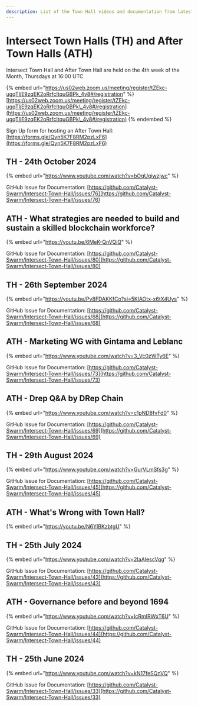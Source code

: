 ```yaml
---
description: List of the Town Hall videos and documentation from latest to oldest
---
```


# Intersect Town Halls (TH) and After Town Halls (ATH)

Intersect Town Hall and After Town Hall are held on the 4th week of the Month, Thursdays at 16:00 UTC

{% embed url="https://us02web.zoom.us/meeting/register/tZEkc-ugqTIjE9zqEK2oRrfcltquGBPk_4v8#/registration" %}
[https://us02web.zoom.us/meeting/register/tZEkc-ugqTIjE9zqEK2oRrfcltquGBPk\_4v8#/registration](https://us02web.zoom.us/meeting/register/tZEkc-ugqTIjE9zqEK2oRrfcltquGBPk\_4v8#/registration)
{% endembed %}

Sign Up form for hosting an After Town Hall: [https://forms.gle/Qyn5K7F8RM2pzLxF6](https://forms.gle/Qyn5K7F8RM2pzLxF6)

## TH - 24th October 2024

{% embed url="https://www.youtube.com/watch?v=bOgUgiwzjwc" %}

GitHub Issue for Documentation: [https://github.com/Catalyst-Swarm/Intersect-Town-Hall/issues/76](https://github.com/Catalyst-Swarm/Intersect-Town-Hall/issues/76)

## ATH - What strategies are needed to build and sustain a skilled blockchain workforce?

{% embed url="https://youtu.be/6MeK-QnVQiQ" %}

GitHub Issue for Documentation: [https://github.com/Catalyst-Swarm/Intersect-Town-Hall/issues/80](https://github.com/Catalyst-Swarm/Intersect-Town-Hall/issues/80)

## TH - 26th September 2024

{% embed url="https://youtu.be/Pv8FDAKKfCo?si=5KlAOtx-x6tX4Uys" %}

GitHub Issue for Documentation: [https://github.com/Catalyst-Swarm/Intersect-Town-Hall/issues/68](https://github.com/Catalyst-Swarm/Intersect-Town-Hall/issues/68)

## ATH - Marketing WG with Gintama and Leblanc

{% embed url="https://www.youtube.com/watch?v=3_Vc0zWTy6E" %}

GitHub Issue for Documentation: [https://github.com/Catalyst-Swarm/Intersect-Town-Hall/issues/73](https://github.com/Catalyst-Swarm/Intersect-Town-Hall/issues/73)

## ATH - Drep Q\&A by DRep Chain

{% embed url="https://www.youtube.com/watch?v=c1pND8fvFd0" %}

GitHub Issue for Documentation: [https://github.com/Catalyst-Swarm/Intersect-Town-Hall/issues/69](https://github.com/Catalyst-Swarm/Intersect-Town-Hall/issues/69)

## TH - 29th August 2024

{% embed url="https://www.youtube.com/watch?v=GurVLmSfs3g" %}

GitHub Issue for Documentation: [https://github.com/Catalyst-Swarm/Intersect-Town-Hall/issues/45](https://github.com/Catalyst-Swarm/Intersect-Town-Hall/issues/45)

## ATH - What's Wrong with Town Hall?

{% embed url="https://youtu.be/N6YIBKzbtgU" %}

## TH - 25th July 2024

{% embed url="https://www.youtube.com/watch?v=2IaAIescVqg" %}

GitHub Issue for Documentation: [https://github.com/Catalyst-Swarm/Intersect-Town-Hall/issues/43](https://github.com/Catalyst-Swarm/Intersect-Town-Hall/issues/43)

## ATH - Governance before and beyond 1694

{% embed url="https://www.youtube.com/watch?v=IcRmIRWxT6U" %}

GitHub Issue for Documentation: [https://github.com/Catalyst-Swarm/Intersect-Town-Hall/issues/44](https://github.com/Catalyst-Swarm/Intersect-Town-Hall/issues/44)

## TH - 25th June 2024

{% embed url="https://www.youtube.com/watch?v=kN17feSQnVQ" %}

GitHub Issue for Documentation: [https://github.com/Catalyst-Swarm/Intersect-Town-Hall/issues/33](https://github.com/Catalyst-Swarm/Intersect-Town-Hall/issues/33)
